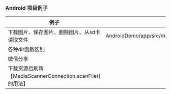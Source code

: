 ### Android 项目例子



例子 | 说明
--- | ---
下载图片、保存图片、删除图片、从sd卡读取文件 | AndroidDemo/app/src/main/java/com/example/androiddemo/DownloadImageJavaActivity.java
各种dir函数区别 |
微信分享 |
下载资源后刷新【MediaScannerConnection.scanFile()的用法】 |

